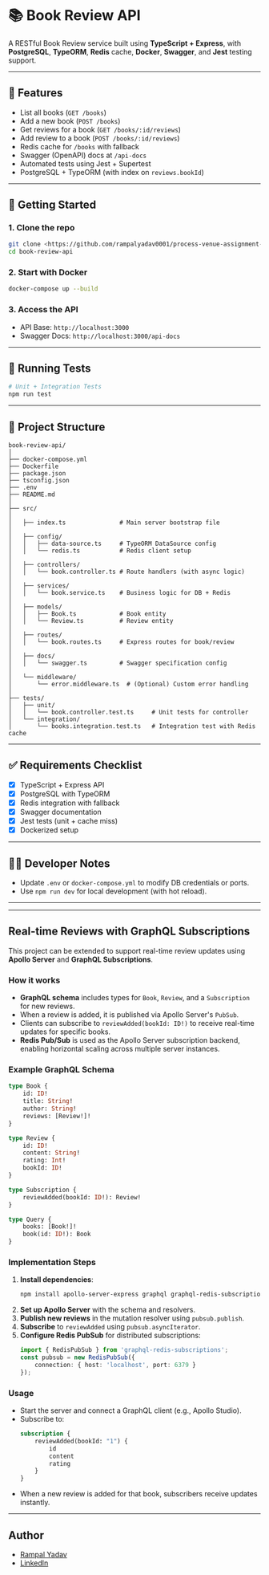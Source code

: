 
# 📚 Book Review API

A RESTful Book Review service built using **TypeScript + Express**, with **PostgreSQL**, **TypeORM**, **Redis** cache, **Docker**, **Swagger**, and **Jest** testing support.

---

## 🔧 Features

- List all books (`GET /books`)
- Add a new book (`POST /books`)
- Get reviews for a book (`GET /books/:id/reviews`)
- Add review to a book (`POST /books/:id/reviews`)
- Redis cache for `/books` with fallback
- Swagger (OpenAPI) docs at `/api-docs`
- Automated tests using Jest + Supertest
- PostgreSQL + TypeORM (with index on `reviews.bookId`)

---

## 🚀 Getting Started

### 1. Clone the repo

```bash
git clone <https://github.com/rampalyadav0001/process-venue-assignment-book-api>
cd book-review-api
```

### 2. Start with Docker

```bash
docker-compose up --build
```

### 3. Access the API

- API Base: `http://localhost:3000`
- Swagger Docs: `http://localhost:3000/api-docs`

---

## 🧪 Running Tests

```bash
# Unit + Integration Tests
npm run test
```

---

## 📁 Project Structure

```
book-review-api/
│
├── docker-compose.yml
├── Dockerfile
├── package.json
├── tsconfig.json
├── .env
├── README.md
│
├── src/
│
│   ├── index.ts               # Main server bootstrap file
│
│   ├── config/
│   │   ├── data-source.ts     # TypeORM DataSource config
│   │   └── redis.ts           # Redis client setup
│
│   ├── controllers/
│   │   └── book.controller.ts # Route handlers (with async logic)
│
│   ├── services/
│   │   └── book.service.ts    # Business logic for DB + Redis
│
│   ├── models/
│   │   ├── Book.ts            # Book entity
│   │   └── Review.ts          # Review entity
│
│   ├── routes/
│   │   └── book.routes.ts     # Express routes for book/review
│
│   ├── docs/
│   │   └── swagger.ts         # Swagger specification config
│
│   └── middleware/
│       └── error.middleware.ts  # (Optional) Custom error handling
│
├── tests/
│   ├── unit/
│   │   └── book.controller.test.ts     # Unit tests for controller
│   └── integration/
│       └── books.integration.test.ts   # Integration test with Redis cache

```

---

## ✅ Requirements Checklist

- [x] TypeScript + Express API
- [x] PostgreSQL with TypeORM
- [x] Redis integration with fallback
- [x] Swagger documentation
- [x] Jest tests (unit + cache miss)
- [x] Dockerized setup

---

## 🧑‍💻 Developer Notes

- Update `.env` or `docker-compose.yml` to modify DB credentials or ports.
- Use `npm run dev` for local development (with hot reload).

---
---
## Real-time Reviews with GraphQL Subscriptions

This project can be extended to support real-time review updates using **Apollo Server** and **GraphQL Subscriptions**.

### How it works

- **GraphQL schema** includes types for `Book`, `Review`, and a `Subscription` for new reviews.
- When a review is added, it is published via Apollo Server's `PubSub`.
- Clients can subscribe to `reviewAdded(bookId: ID!)` to receive real-time updates for specific books.
- **Redis Pub/Sub** is used as the Apollo Server subscription backend, enabling horizontal scaling across multiple server instances.

### Example GraphQL Schema

```graphql
type Book {
    id: ID!
    title: String!
    author: String!
    reviews: [Review!]!
}

type Review {
    id: ID!
    content: String!
    rating: Int!
    bookId: ID!
}

type Subscription {
    reviewAdded(bookId: ID!): Review!
}

type Query {
    books: [Book!]!
    book(id: ID!): Book
}
```

### Implementation Steps

1. **Install dependencies**:
     ```bash
     npm install apollo-server-express graphql graphql-redis-subscriptions ioredis
     ```
2. **Set up Apollo Server** with the schema and resolvers.
3. **Publish new reviews** in the mutation resolver using `pubsub.publish`.
4. **Subscribe** to `reviewAdded` using `pubsub.asyncIterator`.
5. **Configure Redis PubSub** for distributed subscriptions:
     ```ts
     import { RedisPubSub } from 'graphql-redis-subscriptions';
     const pubsub = new RedisPubSub({
         connection: { host: 'localhost', port: 6379 }
     });
     ```

### Usage

- Start the server and connect a GraphQL client (e.g., Apollo Studio).
- Subscribe to:
    ```graphql
    subscription {
        reviewAdded(bookId: "1") {
            id
            content
            rating
        }
    }
    ```
- When a new review is added for that book, subscribers receive updates instantly.

---


## Author
- [Rampal Yadav](https://github.com/rampalyadav0001)
- [LinkedIn](https://www.linkedin.com/in/rampal-yadav/)
